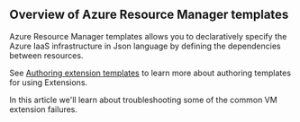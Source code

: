 

## Overview of Azure Resource Manager templates

Azure Resource Manager templates allows you to declaratively specify the Azure IaaS infrastructure in Json language by defining the dependencies between resources.


See  [Authoring extension templates](virtual-machines-windows-extensions-authoring-templates.md) to learn more about authoring templates for using Extensions.

In this article we'll learn about troubleshooting some of the common VM extension failures.

